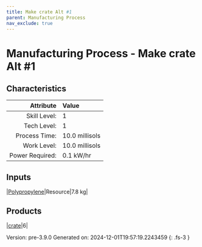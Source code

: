 ```yaml
---
title: Make crate Alt #1
parent: Manufacturing Process
nav_exclude: true
---
```

# Manufacturing Process - Make crate Alt #1


## Characteristics

| Attribute      | Value |
|--------:|:------|
|Skill Level:|1|
|Tech Level:|1|
|Process Time:|10.0 millisols|
|Work Level:|10.0 millisols|
|Power Required:|0.1 kW/hr|

## Inputs

|[Polypropylene](../resource/polypropylene.html)|Resource|7.8 kg|

## Products

|[crate](../null/crate.html)|6|


Version: pre-3.9.0 Generated on: 2024-12-01T19:57:19.2243459
{: .fs-3 }

